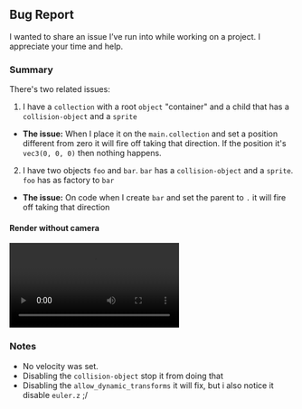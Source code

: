 ## Bug Report

I wanted to share an issue I’ve run into while working on a project. I appreciate your time and help.

### Summary

There's two related issues:

1. I have a `collection` with a root `object` "container" and a child that has a `collision-object` and a `sprite`

- **The issue:** When I place it on the `main.collection` and set a position different from zero it will fire off taking that direction. If the position it's `vec3(0, 0, 0)` then nothing happens.

2. I have two objects `foo` and `bar`. `bar` has a `collision-object` and a `sprite`. `foo` has as factory to `bar`

- **The issue:** On code when I create `bar` and set the parent to `.` it will fire off taking that direction

#### Render without camera

![render without camera](./doc/record.mp4)

### Notes

- No velocity was set.
- Disabling the `collision-object` stop it from doing that
- Disabling the `allow_dynamic_transforms` it will fix, but i also notice it disable `euler.z` ;/
